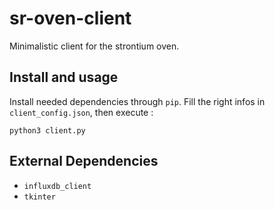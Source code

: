 # sr-oven-client
Minimalistic client for the strontium oven.

## Install and usage
Install needed dependencies through `pip`. Fill the right infos in `client_config.json`, then execute : 
```
python3 client.py
```

## External Dependencies
- `influxdb_client`
- `tkinter`

